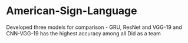 # American-Sign-Language
Developed three models for comparison - GRU, ResNet and VGG-19 and CNN-VGG-19 has the highest accuracy among all
Did as a team
